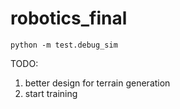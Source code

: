 # robotics_final

```
python -m test.debug_sim
```
TODO: 
1. better design for terrain generation
3. start training
